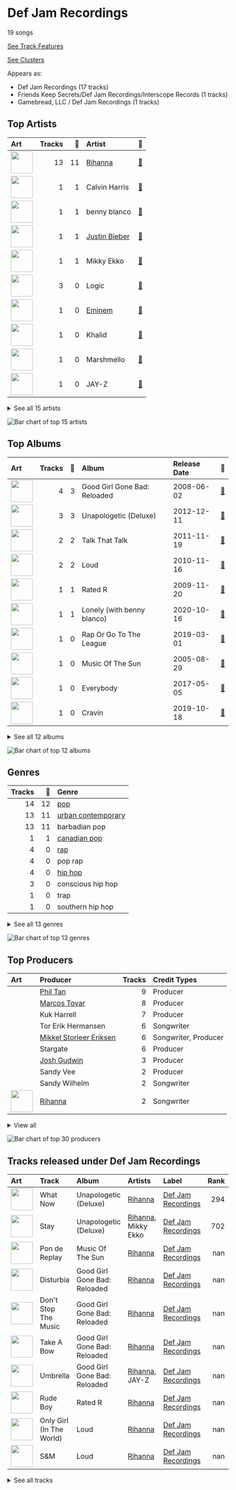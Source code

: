 # Def Jam Recordings

19 songs

[See Track Features](audio_features.md)

[See Clusters](clusters/overview.md)

Appears as:
- Def Jam Recordings (17 tracks)
- Friends Keep Secrets/Def Jam Recordings/Interscope Records (1 tracks)
- Gamebread, LLC / Def Jam Recordings (1 tracks)

## Top Artists

| Art | Tracks | 💚 | Artist | 🔗 |
|:---|---:|---:|:---|:---|
| <img src="https://i.scdn.co/image/ab6761610000e5eb99e4fca7c0b7cb166d915789" alt="" width="50" /> | 13 | 11 | [Rihanna](../../artists/rihanna/overview.md) | [🔗](https://open.spotify.com/artist/5pKCCKE2ajJHZ9KAiaK11H) |
| <img src="https://i.scdn.co/image/ab6761610000e5eb37bff6aa1d42bede9048750f" alt="" width="50" /> | 1 | 1 | Calvin Harris | [🔗](https://open.spotify.com/artist/7CajNmpbOovFoOoasH2HaY) |
| <img src="https://i.scdn.co/image/ab6761610000e5eb860c37890942e05e58c19372" alt="" width="50" /> | 1 | 1 | benny blanco | [🔗](https://open.spotify.com/artist/5CiGnKThu5ctn9pBxv7DGa) |
| <img src="https://i.scdn.co/image/ab6761610000e5eb8ae7f2aaa9817a704a87ea36" alt="" width="50" /> | 1 | 1 | [Justin Bieber](../../artists/justin_bieber/overview.md) | [🔗](https://open.spotify.com/artist/1uNFoZAHBGtllmzznpCI3s) |
| <img src="https://i.scdn.co/image/ab6761610000e5eb81d954dd35145481964ddd6c" alt="" width="50" /> | 1 | 1 | Mikky Ekko | [🔗](https://open.spotify.com/artist/1buzCmyYZE4kcdLRudsb8V) |
| <img src="https://i.scdn.co/image/ab6761610000e5eb94678f7d5353a9b680f60d23" alt="" width="50" /> | 3 | 0 | Logic | [🔗](https://open.spotify.com/artist/4xRYI6VqpkE3UwrDrAZL8L) |
| <img src="https://i.scdn.co/image/ab6761610000e5eba00b11c129b27a88fc72f36b" alt="" width="50" /> | 1 | 0 | [Eminem](../../artists/eminem/overview.md) | [🔗](https://open.spotify.com/artist/7dGJo4pcD2V6oG8kP0tJRR) |
| <img src="https://i.scdn.co/image/ab6761610000e5eb5be3f26e0c3aa322637a975f" alt="" width="50" /> | 1 | 0 | Khalid | [🔗](https://open.spotify.com/artist/6LuN9FCkKOj5PcnpouEgny) |
| <img src="https://i.scdn.co/image/ab6761610000e5eb0d7739a2b10fd723f5ca095e" alt="" width="50" /> | 1 | 0 | Marshmello | [🔗](https://open.spotify.com/artist/64KEffDW9EtZ1y2vBYgq8T) |
| <img src="https://i.scdn.co/image/ab6761610000e5ebc75afcd5a9027f60eaebb5e4" alt="" width="50" /> | 1 | 0 | JAY-Z | [🔗](https://open.spotify.com/artist/3nFkdlSjzX9mRTtwJOzDYB) |


<details>
<summary>See all 15 artists</summary>

| Art | Tracks | 💚 | Artist | 🔗 |
|:---|---:|---:|:---|:---|
| <img src="https://i.scdn.co/image/ab6761610000e5ebe74b7398634a741f74858dc7" alt="" width="50" /> | 1 | 0 | Alessia Cara | [🔗](https://open.spotify.com/artist/2wUjUUtkb5lvLKcGKsKqsR) |
| <img src="https://i.scdn.co/image/ab6761610000e5eb437b9e2a82505b3d93ff1022" alt="" width="50" /> | 1 | 0 | [Kendrick Lamar](../../artists/kendrick_lamar/overview.md) | [🔗](https://open.spotify.com/artist/2YZyLoL8N0Wb9xBt1NhZWg) |
| <img src="https://i.scdn.co/image/ab6761610000e5ebf556662d187b9191c421be1c" alt="" width="50" /> | 1 | 0 | 2 Chainz | [🔗](https://open.spotify.com/artist/17lzZA2AlOHwCwFALHttmp) |
| <img src="https://i.scdn.co/image/ab6761610000e5eb53c3d1c992add7ff1cd3bf43" alt="" width="50" /> | 1 | 0 | DaniLeigh | [🔗](https://open.spotify.com/artist/0XIKGBo9PnK1ApI5tZA60d) |
| <img src="https://i.scdn.co/image/ab6761610000e5ebb796c0db7acaf3f1b71d1e3b" alt="" width="50" /> | 1 | 0 | G-Eazy | [🔗](https://open.spotify.com/artist/02kJSzxNuaWGqwubyUba0Z) |

</details>


![Bar chart of top 15 artists](../../images/labels/def_jam_recordings/artists.png)

## Top Albums

| Art | Tracks | 💚 | Album | Release Date | 🔗 |
|:---|---:|---:|:---|:---|:---|
| <img src="https://i.scdn.co/image/ab67616d0000b273f9f27162ab1ed45b8d7a7e98" alt="" width="50" /> | 4 | 3 | Good Girl Gone Bad: Reloaded | 2008-06-02 | [🔗](https://open.spotify.com/album/3JSWZWeTHF4HDGt5Eozdy7) |
| <img src="https://i.scdn.co/image/ab67616d0000b2730e6cedee56e37a9a65f2164d" alt="" width="50" /> | 3 | 3 | Unapologetic (Deluxe) | 2012-12-11 | [🔗](https://open.spotify.com/album/4eddbruVtOqw8khwxSH6H2) |
| <img src="https://i.scdn.co/image/ab67616d0000b2731c5eacf6965d328c2c795cef" alt="" width="50" /> | 2 | 2 | Talk That Talk | 2011-11-19 | [🔗](https://open.spotify.com/album/1Kw1bVd07oRqcjrcjQKC8T) |
| <img src="https://i.scdn.co/image/ab67616d0000b273aa16162c83c19d587a3bfa45" alt="" width="50" /> | 2 | 2 | Loud | 2010-11-16 | [🔗](https://open.spotify.com/album/6UHhmTLl9T1scRYLmpHcDX) |
| <img src="https://i.scdn.co/image/ab67616d0000b273ab647295c0c97446c1f1a3b5" alt="" width="50" /> | 1 | 1 | Rated R | 2009-11-20 | [🔗](https://open.spotify.com/album/7uGmyYwDFJbSc1xs4hkEs2) |
| <img src="https://i.scdn.co/image/ab67616d0000b27383b22beb73e2014b20159685" alt="" width="50" /> | 1 | 1 | Lonely (with benny blanco) | 2020-10-16 | [🔗](https://open.spotify.com/album/3P5WIUJO0Ots1lQx09TOxk) |
| <img src="https://i.scdn.co/image/ab67616d0000b27384f49cbc39ac1f18422a4d42" alt="" width="50" /> | 1 | 0 | Rap Or Go To The League | 2019-03-01 | [🔗](https://open.spotify.com/album/1BR69wIifGZUSimcuTjWVg) |
| <img src="https://i.scdn.co/image/ab67616d0000b273b21609e1a2d7c1b7ba8efae2" alt="" width="50" /> | 1 | 0 | Music Of The Sun | 2005-08-29 | [🔗](https://open.spotify.com/album/4FyGpObwABjn0o8Tdp7AZz) |
| <img src="https://i.scdn.co/image/ab67616d0000b273cfdf40cf325b609a52457805" alt="" width="50" /> | 1 | 0 | Everybody | 2017-05-05 | [🔗](https://open.spotify.com/album/1HiN2YXZcc3EjmVZ4WjfBk) |
| <img src="https://i.scdn.co/image/ab67616d0000b2739351691c007cad99d70d9f3f" alt="" width="50" /> | 1 | 0 | Cravin | 2019-10-18 | [🔗](https://open.spotify.com/album/6c66PBJdg7EWPcFUvLyFFu) |


<details>
<summary>See all 12 albums</summary>

| Art | Tracks | 💚 | Album | Release Date | 🔗 |
|:---|---:|---:|:---|:---|:---|
| <img src="https://i.scdn.co/image/ab67616d0000b27341c0ad3e39388ab332ffb023" alt="" width="50" /> | 1 | 0 | Confessions of a Dangerous Mind | 2019-05-10 | [🔗](https://open.spotify.com/album/0XLwImzaZEtqHE4NHAepDz) |
| <img src="https://i.scdn.co/image/ab67616d0000b273e19b1b51cdd35051e17cf6dc" alt="" width="50" /> | 1 | 0 | Bobby Tarantino II | 2018-03-09 | [🔗](https://open.spotify.com/album/4F87p1aiFwHeU4uu65MaPV) |

</details>


![Bar chart of top 12 albums](../../images/labels/def_jam_recordings/albums.png)

## Genres

| Tracks | 💚 | Genre |
|---:|---:|:---|
| 14 | 12 | [pop](../../genres/pop/overview.md) |
| 13 | 11 | [urban contemporary](../../genres/urban_contemporary/overview.md) |
| 13 | 11 | barbadian pop |
| 1 | 1 | [canadian pop](../../genres/canadian_pop/overview.md) |
| 4 | 0 | [rap](../../genres/rap/overview.md) |
| 4 | 0 | pop rap |
| 4 | 0 | [hip hop](../../genres/hip_hop/overview.md) |
| 3 | 0 | conscious hip hop |
| 1 | 0 | trap |
| 1 | 0 | southern hip hop |


<details>
<summary>See all 13 genres</summary>

| Tracks | 💚 | Genre |
|---:|---:|:---|
| 1 | 0 | rap latina |
| 1 | 0 | [r&b](../../genres/r_b/overview.md) |
| 1 | 0 | atl hip hop |

</details>


![Bar chart of top 13 genres](../../images/labels/def_jam_recordings/genres.png)

## Top Producers

| Art | Producer | Tracks | Credit Types |
|:---|:---|---:|:---|
| | [Phil Tan](../../producers/phil_tan/overview.md) | 9 | Producer |
| | [Marcos Tovar](../../producers/marcos_tovar/overview.md) | 8 | Producer |
| | Kuk Harrell | 7 | Producer |
| | Tor Erik Hermansen | 6 | Songwriter |
| | [Mikkel Storleer Eriksen](../../producers/mikkel_storleer_eriksen/overview.md) | 6 | Songwriter, Producer |
| | Stargate | 6 | Producer |
| | [Josh Gudwin](../../producers/josh_gudwin/overview.md) | 3 | Producer |
| | Sandy Vee | 2 | Producer |
| | Sandy Wilhelm | 2 | Songwriter |
| <img src="https://i.scdn.co/image/ab6761610000e5eb99e4fca7c0b7cb166d915789" alt="" width="50" /> | [Rihanna](../../artists/rihanna/overview.md) | 2 | Songwriter |


<details>
<summary>View all</summary>

| Art | Producer | Tracks | Credit Types |
|:---|:---|---:|:---|
| | Makeba | 2 | Producer, Songwriter |
| | Miles Walker | 2 | Producer |
| | Daniela Rivera | 2 | Producer |
| | Ester Dean | 2 | Songwriter |
| | Parker Ighile | 1 | Producer, Songwriter |
| | Hit-Boy | 1 | Producer, Songwriter |
| <img src="https://i.scdn.co/image/ab6761610000e5eb8ae7f2aaa9817a704a87ea36" alt="" width="50" /> | [Justin Bieber](../../artists/justin_bieber/overview.md) | 1 | Songwriter |
| | Crystal Nicole | 1 | Songwriter |
| | Justin Parker | 1 | Arranger, Producer, Songwriter |
| | Elof Loelv | 1 | Producer, Songwriter |
| <img src="https://i.scdn.co/image/ab6761610000e5eb0e08ea2c4d6789fbf5cbe0aa" alt="" width="50" /> | [Michael Jackson](../../artists/michael_jackson/overview.md) | 1 | Songwriter |
| | Frankie Storm | 1 | Songwriter |
| | Rob Swire | 1 | Producer, Songwriter |
| | Mike Gaydusek | 1 | Producer |
| | Al Hemberger | 1 | Producer |
| | Shahid Khan | 1 | Songwriter |
| | Kevin Davis | 1 | Producer |
| <img src="https://i.scdn.co/image/ab6761610000e5eba48397e590a1c70e2cda7728" alt="" width="50" /> | Chris Brown | 1 | Songwriter |
| | Robert Allen | 1 | Songwriter |
| | Veronika Bozeman | 1 | Producer |
| | Brian Kennedy | 1 | Producer, Songwriter |
| | Andrew Vastola | 1 | Producer |
| | Nathan Cassells | 1 | Producer, Songwriter |
| | [FINNEAS](../../producers/finneas/overview.md) | 1 | Producer, Songwriter |
| | Naughty Boy | 1 | Producer |
| | Skylar Mones | 1 | Producer |
| | Livvi Franc | 1 | Songwriter |
| <img src="https://i.scdn.co/image/ab6761610000e5eb860c37890942e05e58c19372" alt="" width="50" /> | benny blanco | 1 | Producer, Songwriter |
| <img src="https://i.scdn.co/image/ab6761610000e5ebca118e3822061f7b7f6bc537" alt="" width="50" /> | Ne-Yo | 1 | Producer, Songwriter |
| | Josh Houghkirk | 1 | Producer |
| | Alju Jackson | 1 | Songwriter |
| | Emeli Sandé (Sandé, Emeli) | 1 | Songwriter |
| <img src="https://i.scdn.co/image/ab6761610000e5eb37bff6aa1d42bede9048750f" alt="" width="50" /> | Calvin Harris | 1 | Producer, Songwriter |
| | Priscilla Renea | 1 | Songwriter |
| | Andre Merritt | 1 | Songwriter |
| <img src="https://i.scdn.co/image/ab6761610000e5eb81d954dd35145481964ddd6c" alt="" width="50" /> | Mikky Ekko | 1 | Arranger, Producer, Songwriter |

</details>


![Bar chart of top 30 producers](../../images/labels/def_jam_recordings/producers.png)
## Tracks released under Def Jam Recordings

| Art | Track | Album | Artists | Label | Rank | 💚 | 🔗 |
|:---|:---|:---|:---|:---|---:|:---|:---|
| <img src="https://i.scdn.co/image/ab67616d0000b2730e6cedee56e37a9a65f2164d" alt="" width="50" /> | What Now | Unapologetic (Deluxe) | [Rihanna](../../artists/rihanna/overview.md) | [Def Jam Recordings](.) | 294 | 💚 | [🔗](https://open.spotify.com/track/0aUWfpD3PlSv3FTTKcT2rN) |
| <img src="https://i.scdn.co/image/ab67616d0000b2730e6cedee56e37a9a65f2164d" alt="" width="50" /> | Stay | Unapologetic (Deluxe) | [Rihanna](../../artists/rihanna/overview.md), Mikky Ekko | [Def Jam Recordings](.) | 702 | 💚 | [🔗](https://open.spotify.com/track/1dEy9Pl81QopSxNsPxXQxv) |
| <img src="https://i.scdn.co/image/ab67616d0000b273b21609e1a2d7c1b7ba8efae2" alt="" width="50" /> | Pon de Replay | Music Of The Sun | [Rihanna](../../artists/rihanna/overview.md) | [Def Jam Recordings](.) | nan | | [🔗](https://open.spotify.com/track/4TsmezEQVSZNNPv5RJ65Ov) |
| <img src="https://i.scdn.co/image/ab67616d0000b273f9f27162ab1ed45b8d7a7e98" alt="" width="50" /> | Disturbia | Good Girl Gone Bad: Reloaded | [Rihanna](../../artists/rihanna/overview.md) | [Def Jam Recordings](.) | nan | 💚 | [🔗](https://open.spotify.com/track/2VOomzT6VavJOGBeySqaMc) |
| <img src="https://i.scdn.co/image/ab67616d0000b273f9f27162ab1ed45b8d7a7e98" alt="" width="50" /> | Don't Stop The Music | Good Girl Gone Bad: Reloaded | [Rihanna](../../artists/rihanna/overview.md) | [Def Jam Recordings](.) | nan | 💚 | [🔗](https://open.spotify.com/track/0ByMNEPAPpOR5H69DVrTNy) |
| <img src="https://i.scdn.co/image/ab67616d0000b273f9f27162ab1ed45b8d7a7e98" alt="" width="50" /> | Take A Bow | Good Girl Gone Bad: Reloaded | [Rihanna](../../artists/rihanna/overview.md) | [Def Jam Recordings](.) | nan | 💚 | [🔗](https://open.spotify.com/track/3goSVuTt3fDYDP6kRnFwuL) |
| <img src="https://i.scdn.co/image/ab67616d0000b273f9f27162ab1ed45b8d7a7e98" alt="" width="50" /> | Umbrella | Good Girl Gone Bad: Reloaded | [Rihanna](../../artists/rihanna/overview.md), JAY-Z | [Def Jam Recordings](.) | nan | | [🔗](https://open.spotify.com/track/49FYlytm3dAAraYgpoJZux) |
| <img src="https://i.scdn.co/image/ab67616d0000b273ab647295c0c97446c1f1a3b5" alt="" width="50" /> | Rude Boy | Rated R | [Rihanna](../../artists/rihanna/overview.md) | [Def Jam Recordings](.) | nan | 💚 | [🔗](https://open.spotify.com/track/60jzFy6Nn4M0iD1d94oteF) |
| <img src="https://i.scdn.co/image/ab67616d0000b273aa16162c83c19d587a3bfa45" alt="" width="50" /> | Only Girl (In The World) | Loud | [Rihanna](../../artists/rihanna/overview.md) | [Def Jam Recordings](.) | nan | 💚 | [🔗](https://open.spotify.com/track/1VDXQhu7YGdbM6UeEIfsaX) |
| <img src="https://i.scdn.co/image/ab67616d0000b273aa16162c83c19d587a3bfa45" alt="" width="50" /> | S&M | Loud | [Rihanna](../../artists/rihanna/overview.md) | [Def Jam Recordings](.) | nan | 💚 | [🔗](https://open.spotify.com/track/08Bfk5Y2S5fCxgxk371Eel) |


<details>
<summary>See all tracks</summary>

| Art | Track | Album | Artists | Label | Rank | 💚 | 🔗 |
|:---|:---|:---|:---|:---|---:|:---|:---|
| <img src="https://i.scdn.co/image/ab67616d0000b2731c5eacf6965d328c2c795cef" alt="" width="50" /> | Watch n' Learn | Talk That Talk | [Rihanna](../../artists/rihanna/overview.md) | [Def Jam Recordings](.) | nan | 💚 | [🔗](https://open.spotify.com/track/1ROCX1nquOZ5i05YfGysu0) |
| <img src="https://i.scdn.co/image/ab67616d0000b2731c5eacf6965d328c2c795cef" alt="" width="50" /> | We Found Love | Talk That Talk | [Rihanna](../../artists/rihanna/overview.md), Calvin Harris | [Def Jam Recordings](.) | nan | 💚 | [🔗](https://open.spotify.com/track/0U10zFw4GlBacOy9VDGfGL) |
| <img src="https://i.scdn.co/image/ab67616d0000b2730e6cedee56e37a9a65f2164d" alt="" width="50" /> | Half Of Me | Unapologetic (Deluxe) | [Rihanna](../../artists/rihanna/overview.md) | [Def Jam Recordings](.) | nan | 💚 | [🔗](https://open.spotify.com/track/4bXImuY3OhNXhbQbVLFHKp) |
| <img src="https://i.scdn.co/image/ab67616d0000b273cfdf40cf325b609a52457805" alt="" width="50" /> | 1-800-273-8255 | Everybody | Logic, Alessia Cara, Khalid | [Def Jam Recordings](.) | nan | | [🔗](https://open.spotify.com/track/5tz69p7tJuGPeMGwNTxYuV) |
| <img src="https://i.scdn.co/image/ab67616d0000b273e19b1b51cdd35051e17cf6dc" alt="" width="50" /> | Everyday | Bobby Tarantino II | Logic, Marshmello | [Def Jam Recordings](.) | nan | | [🔗](https://open.spotify.com/track/4EAV2cKiqKP5UPZmY6dejk) |
| <img src="https://i.scdn.co/image/ab67616d0000b27384f49cbc39ac1f18422a4d42" alt="" width="50" /> | Momma I Hit A Lick (feat. Kendrick Lamar) | Rap Or Go To The League | 2 Chainz, [Kendrick Lamar](../../artists/kendrick_lamar/overview.md) | [Gamebread, LLC / Def Jam Recordings](.) | nan | | [🔗](https://open.spotify.com/track/7jKUnzzOGhAlPjr7LkIUlE) |
| <img src="https://i.scdn.co/image/ab67616d0000b27341c0ad3e39388ab332ffb023" alt="" width="50" /> | Homicide (feat. Eminem) | Confessions of a Dangerous Mind | Logic, [Eminem](../../artists/eminem/overview.md) | [Def Jam Recordings](.) | nan | | [🔗](https://open.spotify.com/track/7M2tXmeS15NAzEn7ABFeBg) |
| <img src="https://i.scdn.co/image/ab67616d0000b2739351691c007cad99d70d9f3f" alt="" width="50" /> | Cravin (feat. G-Eazy) | Cravin | DaniLeigh, G-Eazy | [Def Jam Recordings](.) | nan | | [🔗](https://open.spotify.com/track/69eXHDgEEQ6itzt03E7fKz) |
| <img src="https://i.scdn.co/image/ab67616d0000b27383b22beb73e2014b20159685" alt="" width="50" /> | Lonely (with benny blanco) | Lonely (with benny blanco) | [Justin Bieber](../../artists/justin_bieber/overview.md), benny blanco | Friends Keep Secrets, [Def Jam Recordings](.), [Interscope Records](../interscope_records) | nan | 💚 | [🔗](https://open.spotify.com/track/4y4spB9m0Q6026KfkAvy9Q) |

</details>

